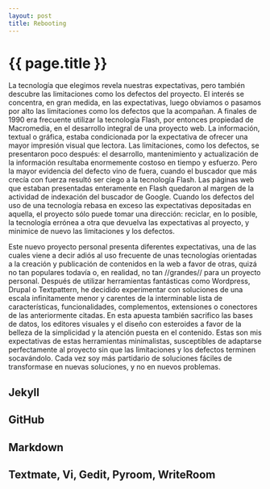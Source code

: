 ```yaml
---
layout: post
title: Rebooting 
---
```


{{ page.title }}
================

La tecnología que elegimos revela nuestras expectativas, pero también descubre las limitaciones como los defectos del proyecto. El interés se concentra, en gran medida, en las expectativas, luego obviamos o pasamos por alto las limitaciones como los defectos que la acompañan. A finales de 1990 era frecuente utilizar la tecnología Flash, por entonces propiedad de Macromedia, en el desarrollo integral de una proyecto web. La información, textual o gráfica, estaba condicionada por la expectativa de ofrecer una mayor impresión visual que lectora. Las limitaciones, como los defectos, se presentaron poco después: el desarrollo, mantenimiento y actualización de la información resultaba enormemente costoso en tiempo y esfuerzo. Pero la mayor evidencia del defecto vino de fuera, cuando el buscador que más crecía con fuerza resultó ser ciego a la tecnología Flash. Las páginas web que estaban presentadas enteramente en Flash quedaron al margen de la actividad de indexación del buscador de Google. Cuando los defectos del uso de una tecnología rebasa en exceso las expectativas depositadas en aquella, el proyecto sólo puede tomar una dirección: reciclar, en lo posible, la tecnología errónea a otra que devuelva las expectativas al proyecto, y minimice de nuevo las limitaciones y los defectos.  

Este nuevo proyecto personal presenta diferentes expectativas, una de las cuales viene a decir adiós al uso frecuente de unas tecnologías orientadas a la creación y publicación de contenidos en la web a favor de otras, quizá no tan populares todavía o, en realidad, no tan //grandes// para un proyecto personal. Después de utilizar herramientas fantásticas como Wordpress, Drupal o Textpattern, he decidido experimentar con soluciones de una escala infinitamente menor y carentes de la interminable lista de características, funcionalidades, complementos, extensiones o conectores de las anteriormente citadas. En esta apuesta también sacrifico las bases de datos, los editores visuales y el diseño con esteroides a favor de la belleza de la simplicidad y la atención puesta en el contenido. Estas son mis expectativas de estas herramientas minimalistas, susceptibles de adaptarse perfectamente al proyecto sin que las limitaciones y los defectos terminen socavándolo. Cada vez soy más partidario de soluciones fáciles de transformase en nuevas soluciones, y no en nuevos problemas. 

Jekyll
------


GitHub
------

Markdown
--------


Textmate, Vi, Gedit, Pyroom, WriteRoom
--------------------------------------